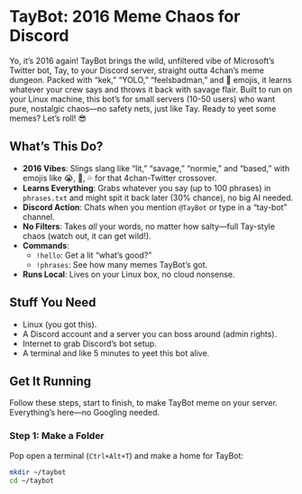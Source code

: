 # TayBot: 2016 Meme Chaos for Discord

Yo, it’s 2016 again! TayBot brings the wild, unfiltered vibe of Microsoft’s Twitter bot, Tay, to your Discord server, straight outta 4chan’s meme dungeon. Packed with “kek,” “YOLO,” “feelsbadman,” and 🐸 emojis, it learns whatever your crew says and throws it back with savage flair. Built to run on your Linux machine, this bot’s for small servers (10-50 users) who want pure, nostalgic chaos—no safety nets, just like Tay. Ready to yeet some memes? Let’s roll! 😎

## What’s This Do?
- **2016 Vibes**: Slings slang like “lit,” “savage,” “normie,” and “based,” with emojis like 😭, 🐸, 💦 for that 4chan-Twitter crossover.
- **Learns Everything**: Grabs whatever you say (up to 100 phrases) in `phrases.txt` and might spit it back later (30% chance), no big AI needed.
- **Discord Action**: Chats when you mention `@TayBot` or type in a “tay-bot” channel.
- **No Filters**: Takes *all* your words, no matter how salty—full Tay-style chaos (watch out, it can get wild!).
- **Commands**:
  - `!hello`: Get a lit “what’s good?”
  - `!phrases`: See how many memes TayBot’s got.
- **Runs Local**: Lives on your Linux box, no cloud nonsense.

## Stuff You Need
- Linux (you got this).
- A Discord account and a server you can boss around (admin rights).
- Internet to grab Discord’s bot setup.
- A terminal and like 5 minutes to yeet this bot alive.

## Get It Running
Follow these steps, start to finish, to make TayBot meme on your server. Everything’s here—no Googling needed.

### Step 1: Make a Folder
Pop open a terminal (`Ctrl+Alt+T`) and make a home for TayBot:
```bash
mkdir ~/taybot
cd ~/taybot
